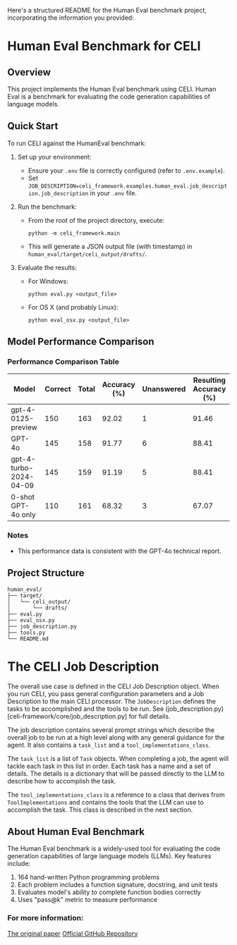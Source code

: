 Here's a structured README for the Human Eval benchmark project, incorporating the information you provided:

# Human Eval Benchmark for CELI

## Overview

This project implements the Human Eval benchmark using CELI. Human Eval is a benchmark for evaluating the code generation capabilities of language models.

## Quick Start

To run CELI against the HumanEval benchmark:

1. Set up your environment:
   - Ensure your `.env` file is correctly configured (refer to `.env.example`).
   - Set `JOB_DESCRIPTION=celi_framework.examples.human_eval.job_description.job_description` in your `.env` file.

2. Run the benchmark:
   - From the root of the project directory, execute:
     ```
     python -m celi_framework.main
     ```
   - This will generate a JSON output file (with timestamp) in `human_eval/target/celi_output/drafts/`.

3. Evaluate the results:
   - For Windows:
     ```
     python eval.py <output_file>
     ```
   - For OS X (and probably Linux):
     ```
     python eval_osx.py <output_file>
     ```

## Model Performance Comparison

### Performance Comparison Table

| Model                   | Correct | Total | Accuracy (%) | Unanswered | Resulting Accuracy (%) |
|-------------------------|---------|-------|--------------|------------|------------------------|
| gpt-4-0125-preview      | 150     | 163   | 92.02        | 1          | 91.46                  |
| GPT-4o                  | 145     | 158   | 91.77        | 6          | 88.41                  |
| gpt-4-turbo-2024-04-09  | 145     | 159   | 91.19        | 5          | 88.41                  |
| 0-shot GPT-4o only      | 110     | 161   | 68.32        | 3          | 67.07                  |

### Notes

- This performance data is consistent with the GPT-4o technical report.

## Project Structure

```
human_eval/
├── target/
│   └── celi_output/
│       └── drafts/
├── eval.py
├── eval_osx.py
├── job_description.py
├── tools.py
└── README.md
```


# The CELI Job Description

The overall use case is defined in the CELI Job Description object.  When you run CELI, you pass general configuration parameters and a Job Description to the main CELI processor.  The `JobDescription` defines the tasks to be accomplished and the tools to be run.  See (job_description.py)[celi-framework/core/job_description.py] for full details.

The job description contains several prompt strings which describe the overall job to be run at a high level along with any general guidance for the agent.  It also contains a `task_list` and a `tool_implementations_class`.

The `task_list` is a list of `Task` objects.  When completing a job, the agent will tackle each task in this list in order.  Each task has a name and a set of details.  The details is a dictionary that will be passed directly to the LLM to describe how to accomplish the task.  

The `tool_implementations_class` is a reference to a class that derives from `ToolImplementations` and contains the tools that the LLM can use to accomplish the task.  This class is described in the next section.


## About Human Eval Benchmark
The Human Eval benchmark is a widely-used tool for evaluating the code generation capabilities of large language models (LLMs). Key features include:

1. 164 hand-written Python programming problems
2. Each problem includes a function signature, docstring, and unit tests
3. Evaluates model's ability to complete function bodies correctly
4. Uses "pass@k" metric to measure performance

### For more information:

[The original paper](https://arxiv.org/abs/2107.03374)
[Official GitHub Repository](https://github.com/openai/human-eval?tab=readme-ov-file)
